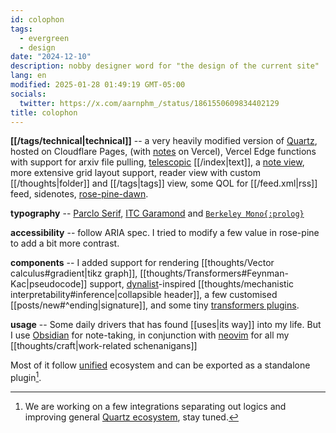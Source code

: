 ```yaml
---
id: colophon
tags:
  - evergreen
  - design
date: "2024-12-10"
description: nobby designer word for "the design of the current site"
lang: en
modified: 2025-01-28 01:49:19 GMT-05:00
socials:
  twitter: https://x.com/aarnphm_/status/1861550609834402129
title: colophon
---
```


**[[/tags/technical|technical]]** -- a very heavily modified version of [Quartz](https://quartz.jzhao.xyz/), hosted on Cloudflare Pages, (with [notes](https://notes.aarnphm.xyz) on Vercel), Vercel Edge functions with support for arxiv file pulling, [telescopic](https://github.com/jackyzha0/telescopic-text) [[/index|text]], a [note view](https://notes.aarnphm.xyz/notes?stackedNotes=bm90ZXM), more extensive grid layout support, reader view with custom [[/thoughts|folder]] and [[/tags|tags]] view, some QOL for [[/feed.xml|rss]] feed, sidenotes, [rose-pine-dawn](https://rosepinetheme.com/).

**typography** -- [Parclo Serif](https://lettermatic.com/fonts/parclo-serif?plan=student), [ITC Garamond](https://www.typewolf.com/itc-garamond) and [`Berkeley Mono{:prolog}`](https://usgraphics.com/products/berkeley-mono)

**accessibility** -- follow ARIA spec. I tried to modify a few value in rose-pine to add a bit more contrast.

**components** -- I added support for rendering [[thoughts/Vector calculus#gradient|tikz graph]], [[thoughts/Transformers#Feynman-Kac|pseudocode]] support, [dynalist](https://dynalist.io)-inspired [[thoughts/mechanistic interpretability#inference|collapsible header]], a few customised [[posts/new#^ending|signature]], and some tiny [transformers plugins](https://github.com/aarnphm/aarnphm.github.io/blob/main/quartz/plugins/transformers/aarnphm.ts).

**usage** -- Some daily drivers that has found [[uses|its way]] into my life. But I use [Obsidian](https://obsidian.md/) for note-taking, in conjunction with [neovim](https://neovim.io/) for all my [[thoughts/craft|work-related schenanigans]]

Most of it follow [unified](https://unifiedjs.com/) ecosystem and can be exported as a standalone plugin[^plugin].

[^plugin]: We are working on a few integrations separating out logics and improving general [Quartz ecosystem](https://github.com/quartz-community), stay tuned.
